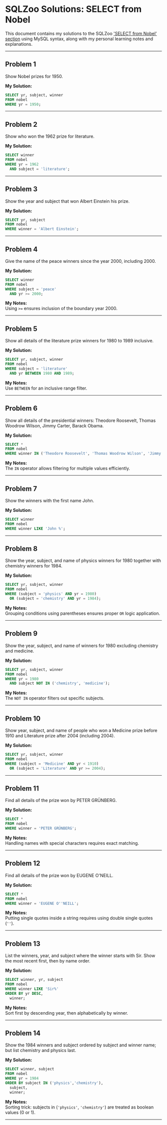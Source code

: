 # SQLZoo Solutions: SELECT from Nobel

This document contains my solutions to the SQLZoo ['SELECT from Nobel' section](https://sqlzoo.net/wiki/SELECT_from_Nobel_Tutorial) using MySQL syntax, along with my personal learning notes and explanations.

---

## Problem 1
Show Nobel prizes for 1950.

**My Solution:**

```sql
SELECT yr, subject, winner
FROM nobel
WHERE yr = 1950;
```

---

## Problem 2
Show who won the 1962 prize for literature.

**My Solution:**

```sql
SELECT winner
FROM nobel
WHERE yr = 1962
  AND subject = 'literature';
```

---

## Problem 3
Show the year and subject that won Albert Einstein his prize.

**My Solution:**

```sql
SELECT yr, subject
FROM nobel
WHERE winner = 'Albert Einstein';
```

---

## Problem 4
Give the name of the peace winners since the year 2000, including 2000.

**My Solution:**

```sql
SELECT winner
FROM nobel
WHERE subject = 'peace'
  AND yr >= 2000;
```

**My Notes:**  
Using `>=` ensures inclusion of the boundary year 2000.

---

## Problem 5
Show all details of the literature prize winners for 1980 to 1989 inclusive.

**My Solution:**

```sql
SELECT yr, subject, winner
FROM nobel
WHERE subject = 'literature'
  AND yr BETWEEN 1980 AND 1989;
```

**My Notes:**  
Use `BETWEEN` for an inclusive range filter.

---

## Problem 6
Show all details of the presidential winners: Theodore Roosevelt, Thomas Woodrow Wilson, Jimmy Carter, Barack Obama.

**My Solution:**

```sql
SELECT * 
FROM nobel
WHERE winner IN ('Theodore Roosevelt', 'Thomas Woodrow Wilson', 'Jimmy Carter', 'Barack Obama');
```

**My Notes:**  
The `IN` operator allows filtering for multiple values efficiently.

---

## Problem 7
Show the winners with the first name John.

**My Solution:**

```sql
SELECT winner
FROM nobel
WHERE winner LIKE 'John %';
```

---

## Problem 8
Show the year, subject, and name of physics winners for 1980 together with chemistry winners for 1984.

**My Solution:**

```sql
SELECT yr, subject, winner
FROM nobel
WHERE (subject = 'physics' AND yr = 1980)
  OR (subject = 'chemistry' AND yr = 1984);
```

**My Notes:**  
Grouping conditions using parentheses ensures proper `OR` logic application.

---

## Problem 9
Show the year, subject, and name of winners for 1980 excluding chemistry and medicine.

**My Solution:**

```sql
SELECT yr, subject, winner
FROM nobel
WHERE yr = 1980
  AND subject NOT IN ('chemistry', 'medicine');
```

**My Notes:**  
The `NOT IN` operator filters out specific subjects.

---

## Problem 10
Show year, subject, and name of people who won a Medicine prize before 1910 and Literature prize after 2004 (including 2004).

**My Solution:**

```sql
SELECT yr, subject, winner
FROM nobel
WHERE (subject = 'Medicine' AND yr < 1910)
  OR (subject = 'Literature' AND yr >= 2004);
```

---

## Problem 11
Find all details of the prize won by PETER GRÜNBERG.

**My Solution:**

```sql
SELECT *
FROM nobel
WHERE winner = 'PETER GRÜNBERG';
```

**My Notes:**  
Handling names with special characters requires exact matching.

---

## Problem 12
Find all details of the prize won by EUGENE O'NEILL.

**My Solution:**

```sql
SELECT *
FROM nobel
WHERE winner = 'EUGENE O''NEILL';
```

**My Notes:**  
Putting single quotes inside a string requires using double single quotes (`''`).

---

## Problem 13
List the winners, year, and subject where the winner starts with Sir. Show the most recent first, then by name order.

**My Solution:**

```sql
SELECT winner, yr, subject
FROM nobel
WHERE winner LIKE 'Sir%'
ORDER BY yr DESC, 
  winner;
```

**My Notes:**  
Sort first by descending year, then alphabetically by winner.

---

## Problem 14
Show the 1984 winners and subject ordered by subject and winner name; but list chemistry and physics last.

**My Solution:**

```sql
SELECT winner, subject
FROM nobel
WHERE yr = 1984
ORDER BY subject IN ('physics','chemistry'), 
  subject, 
  winner;
```

**My Notes:**  
Sorting trick: subjects in (`'physics'`, `'chemistry'`) are treated as boolean values (0 or 1).

---
